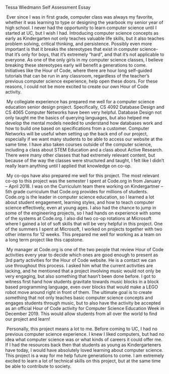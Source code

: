 Tessa Wiedmann Self Assessment Essay

​	Ever since I was in first grade, computer class was always my favorite, whether it was learning to type or designing the yearbook my senior year of high school. I never had the opportunity to learn computer science until I started at UC, but I wish I had. Introducing computer science concepts as early as Kindergarten not only teaches valuable life skills, but it also teaches problem solving, critical thinking, and persistence. Possibly even more important is that it breaks the stereotypes that exist in computer science- that it’s only for boys, that it’s extremely “hard”, and that it’s not applicable to everyone. As one of the only girls in my computer science classes, I believe breaking these stereotypes early will benefit a generations to come. Initiatives like the Hour of Code, where there are hour long self-guided tutorials that can be run in any classroom, regardless of the teacher’s previous computer science experience, help open these doors. For these reasons, I could not be more excited to create our own Hour of Code activity.

​	My collegiate experience has prepared me well for a computer science education senior design project. Specifically, CS 4092 Database Design and CS 4065 Computer Networks have been very helpful. Database Design not only taught me the basics of querying languages, but also helped me develop the mental models needed to understand how databases work and how to build one based on specifications from a customer. Computer Networks will be useful when setting up the back end of our project, especially if we want many students to be able to access our website at the same time. I have also taken courses outside of the computer science, including a class about STEM Education and a class about Active Research. There were many other classes that had extremely relevant content, but because of the way the classes were structured and taught, I felt like I didn’t really learn anything until I applied that knowledge on co-op. 

​	My co-ops have also prepared me well for this project. The most relevant co-op to this project was the semester I spent at Code.org in from January – April 2018. I was on the Curriculum team there working on Kindergartner – 5th grade curriculum that Code.org provides for millions of students. Code.org is the leader in computer science education, so I learned a lot about student engagement, learning styles, and how to teach computer science effectively, even at young ages. I also had the chance to jump in some of the engineering projects, so I had hands on experience with some of the systems at Code.org. I also did two co-op rotations at Microsoft where I gained a lot of soft skills that will be very helpful in this project. One of the summers I spent at Microsoft, I worked on projects together with two other interns for 12 weeks. This prepared me well for working as a team on a long term project like this capstone.

​	My manager at Code.org is one of the two people that review Hour of Code activities every year to decide which ones are good enough to present as 3rd party activities for the Hour of Code website. He is a contact we can use throughout this process. I asked him what the current activities are lacking, and he mentioned that a project involving music would not only be very engaging, but also something that hasn’t been done before. I got to witness first hand how students gravitate towards music blocks in a block based programming language, even over blocks that would make a LEGO robot move around right in front of them. The ultimate goal is to create something that not only teaches basic computer science concepts and engages students through music, but to also have the activity be accepted as an official Hour of Code activity for Computer Science Education Week in December 2019. This would allow students from all over the world to find our project and learn!

​	Personally, this project means a lot to me. Before coming to UC, I had no previous computer science experience. I knew I liked computers, but had no idea what computer science was or what kinds of careers it could offer me. If I had the resources back then that students as young as Kindergarteners have today, I would have absolutely loved learning about computer science. This project is a way for me help future generations to come. I am extremely excited to learn a lot of technical skills on this project, but at the same time be able to contribute to society.